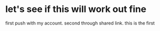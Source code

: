 # let's see if this will work out fine

first push with my account. second through shared link. this is the first
